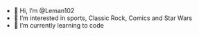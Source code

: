 - 👋 Hi, I’m @Leman102
- 👀 I’m interested in sports, Classic Rock, Comics and Star Wars
- 🌱 I’m currently learning to code

<!---
Leman102/Leman102 is a ✨ special ✨ repository because its `README.md` (this file) appears on your GitHub profile.
You can click the Preview link to take a look at your changes.
--->

